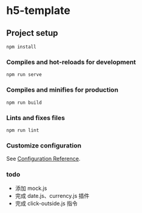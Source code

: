 # h5-template

## Project setup

```
npm install
```

### Compiles and hot-reloads for development

```
npm run serve
```

### Compiles and minifies for production

```
npm run build
```

### Lints and fixes files

```
npm run lint
```

### Customize configuration

See [Configuration Reference](https://cli.vuejs.org/config/).

### todo

- 添加 mock.js
- 完成 date.js、currency.js 插件
- 完成 click-outside.js 指令
